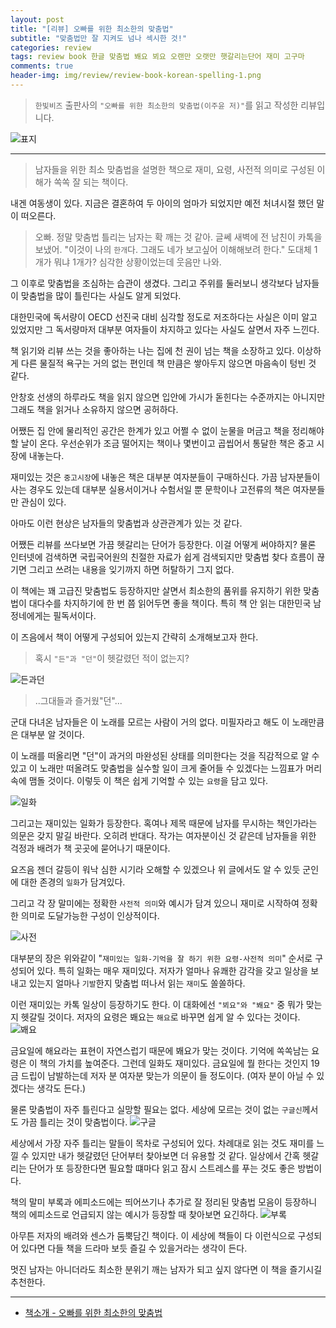 ```yaml
---  
layout: post  
title: "[리뷰] 오빠를 위한 최소한의 맞춤법"  
subtitle: "맞춤법만 잘 지켜도 넘나 섹시한 것!"  
categories: review  
tags: review book 한글 맞춤법 봬요 뵈요 오랜만 오랫만 햇갈리는단어 재미 고구마    
comments: true  
header-img: img/review/review-book-korean-spelling-1.png
---  
```

  
> `한빛비즈` 출판사의 `"오빠를 위한 최소한의 맞춤법(이주윤 저)"`를 읽고 작성한 리뷰입니다.  

![표지](https://theorydb.github.io/assets/img/review/review-book-korean-spelling-1.png)  

---

> 남자들을 위한 최소 맞춤법을 설명한 책으로 재미, 요령, 사전적 의미로 구성된 이해가 쏙쏙 잘 되는 책이다.

내겐 여동생이 있다. 지금은 결혼하여 두 아이의 엄마가 되었지만 예전 처녀시절 했던 말이 떠오른다. 

> 오빠. 정말 맞춤법 틀리는 남자는 확 깨는 것 같아. 글쎄 새벽에 전 남친이 카톡을 보냈어. "이것이 나의 `한개`다. 그래도 네가 보고싶어 이해해보려 한다." 도대체 1개가 뭐냐 1개가? 심각한 상황이었는데 웃음만 나와.

그 이후로 맞춤법을 조심하는 습관이 생겼다. 그리고 주위를 둘러보니 생각보다 남자들이 맞춤법을 많이 틀린다는 사실도 알게 되었다. 

대한민국에 독서량이 OECD 선진국 대비 심각할 정도로 저조하다는 사실은 이미 알고 있었지만 그 독서량마저 대부분 여자들이 차지하고 있다는 사실도 살면서 자주 느낀다. 

책 읽기와 리뷰 쓰는 것을 좋아하는 나는 집에 천 권이 넘는 책을 소장하고 있다. 이상하게 다른 물질적 욕구는 거의 없는 편인데 책 만큼은 쌓아두지 않으면 마음속이 텅빈 것 같다. 

안창호 선생의 하루라도 책을 읽지 않으면 입안에 가시가 돋힌다는 수준까지는 아니지만 그래도 책을 읽거나 소유하지 않으면 공허하다. 

어쨌든 집 안에 물리적인 공간은 한계가 있고 어쩔 수 없이 눈물을 머금고 책을 정리해야 할 날이 온다. 우선순위가 조금 떨어지는 책이나 몇번이고 곱씹어서 통달한 책은 중고 시장에 내놓는다. 

재미있는 것은 `중고시장`에 내놓은 책은 대부분 여자분들이 구매하신다. 가끔 남자분들이 사는 경우도 있는데 대부분 실용서이거나 수험서일 뿐 문학이나 고전류의 책은 여자분들만 관심이 있다.

아마도 이런 현상은 남자들의 맞춤법과 상관관계가 있는 것 같다. 

어쨌든 리뷰를 쓰다보면 가끔 헷갈리는 단어가 등장한다. 이걸 어떻게 써야하지? 물론 인터넷에 검색하면 국립국어원의 친절한 자료가 쉽게 검색되지만 맞춤법 찾다 흐름이 끊기면 그리고 쓰려는 내용을 잊기까지 하면 허탈하기 그지 없다. 

이 책에는 꽤 고급진 맞춤법도 등장하지만 살면서 최소한의 품위를 유지하기 위한 맞춤법이 대다수를 차지하기에 한 번 쯤 읽어두면 좋을 책이다. 특히 책 안 읽는 대한민국 남정네에게는 필독서이다. 

이 즈음에서 책이 어떻게 구성되어 있는지 간략히 소개해보고자 한다. 

> 혹시 `"든"과 "던"`이 헷갈렸던 적이 없는지?

![든과던](https://theorydb.github.io/assets/img/review/review-book-korean-spelling-2.png)  

> ..그대들과 즐거웠"던"...

군대 다녀온 남자들은 이 노래를 모르는 사람이 거의 없다. 미필자라고 해도 이 노래만큼은 대부분 알 것이다.

이 노래를 떠올리면 "던"이 과거의 마완성된 상태를 의미한다는 것을 직감적으로 알 수 있고 이 노래만 떠올려도 맞춤법을 실수할 일이 크게 줄어들 수 있겠다는 느낌표가 머리속에 맴돌 것이다. 이렇듯 이 책은 쉽게 기억할 수 있는 `요령`을 담고 있다.

![일화](https://theorydb.github.io/assets/img/review/review-book-korean-spelling-3.png)  

그리고는 재미있는 일화가 등장한다. 혹여나 제목 때문에 남자를 무시하는 책인가라는 의문은 갖지 말길 바란다. 오히려 반대다. 작가는 여자분이신 것 같은데 남자들을 위한 걱정과 배려가 책 곳곳에 묻어나기 때문이다. 

요즈음 젠더 갈등이 워낙 심한 시기라 오해할 수 있겠으나 위 글에서도 알 수 있듯 군인에 대한 존경의 `일화`가 담겨있다. 

그리고 각 장 말미에는 정확한 `사전적 의미`와 예시가 담겨 있으니 재미로 시작하여 정확한 의미로 도달가능한 구성이 인상적이다.

![사전](https://theorydb.github.io/assets/img/review/review-book-korean-spelling-4.png)  

대부분의 장은 위와같이 "`재미있는 일화-기억을 잘 하기 위한 요령-사전적 의미`" 순서로 구성되어 있다. 특히 일화는 매우 재미있다. 저자가 얼마나 유쾌한 감각을 갖고 일상을 보내고 있는지 얼마나 `기발`한지 맞춤법 떠나서 읽는 `재미`도 쏠쏠하다. 

이런 재미있는 카톡 일상이 등장하기도 한다. 이 대화에선 `"뵈요"와 "봬요"` 중 뭐가 맞는지 헷갈릴 것이다. 저자의 요령은 봬요는 `해요`로 바꾸면 쉽게 알 수 있다는 것이다. 
![봬요](https://theorydb.github.io/assets/img/review/review-book-korean-spelling-5.png)  

금요일에 해요라는 표현이 자연스럽기 때문에 봬요가 맞는 것이다. 기억에 쏙쏙남는 요령은 이 책의 가치를 높여준다. 그런데 일화도 재미있다. 금요일에 뭘 한다는 것인지 19금 드립이 남발하는데 저자 분 여자분 맞는가 의문이 들 정도이다. (여자 분이 아닐 수 있겠다는 생각도 든다.)

물론 맞춤법이 자주 틀린다고 실망할 필요는 없다. 세상에 모르는 것이 없는 `구글신`께서도 가끔 틀리는 것이 맞춤법이다. 
![구글](https://theorydb.github.io/assets/img/review/review-book-korean-spelling-6.png)  

세상에서 가장 자주 틀리는 말들이 목차로 구성되어 있다. 차례대로 읽는 것도 재미를 느낄 수 있지만 내가 헷갈렸던 단어부터 찾아보면 더 유용할 것 같다. 일상에서 간혹 헷갈리는 단어가 또 등장한다면 필요할 떄마다 읽고 잠시 스트레스를 푸는 것도 좋은 방법이다. 

책의 말미 부록과 에피소드에는 띄어쓰기나 추가로 잘 정리된 맞춤법 모음이 등장하니 책의 에피소드로 언급되지 않는 예시가 등장할 때 찾아보면 요긴하다.
![부록](https://theorydb.github.io/assets/img/review/review-book-korean-spelling-7.png)  

아무튼 저자의 배려와 센스가 둠뿍담긴 책이다. 이 세상에 책들이 다 이런식으로 구성되어 있다면 다들 책을 드라마 보듯 즐길 수 있을거라는 생각이 든다. 

멋진 남자는 아니더라도 최소한 분위기 깨는 남자가 되고 싶지 않다면 이 책을 즐기시길 추천한다. 

---

* [책소개 - 오빠를 위한 최소한의 맞춤법](http://www.yes24.com/Product/Goods/33514133)


